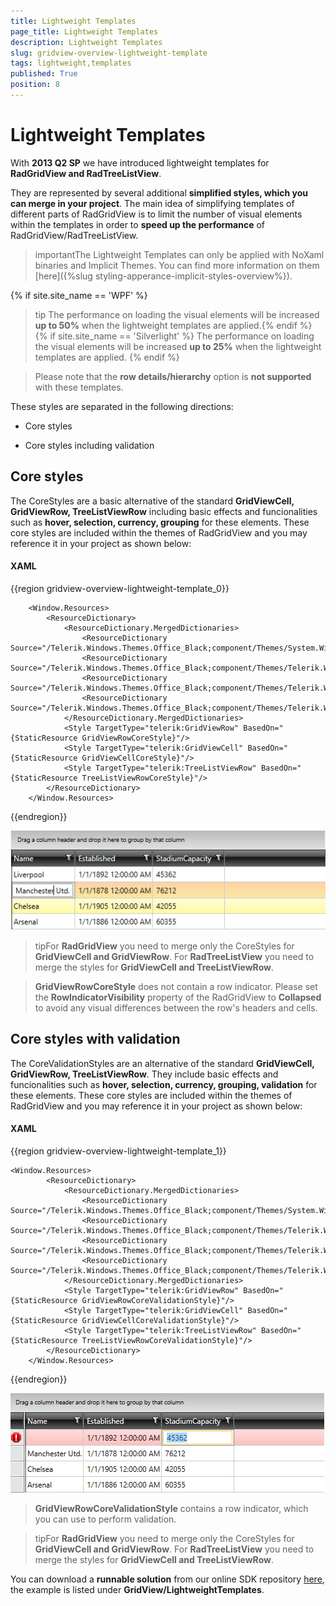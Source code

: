 ```yaml
---
title: Lightweight Templates
page_title: Lightweight Templates
description: Lightweight Templates
slug: gridview-overview-lightweight-template
tags: lightweight,templates
published: True
position: 8
---
```


# Lightweight Templates


With __2013 Q2 SP__ we have introduced lightweight templates for __RadGridView and RadTreeListView__. 

They are represented by several additional __simplified styles, which you can merge in your project__. The main idea of simplifying templates of different parts of RadGridView is to limit the number of visual elements within the templates in order to __speed up the performance__ of RadGridView/RadTreeListView.   

>importantThe Lightweight Templates can only be applied with NoXaml binaries and Implicit Themes. You can find more information on them [here]({%slug styling-apperance-implicit-styles-overview%}).
     
{% if site.site_name == 'WPF' %}   
>tip The performance on loading the visual elements will be increased __up to 50%__ when the lightweight templates are applied.{% endif %}
{% if site.site_name == 'Silverlight' %}
>The performance on loading the visual elements will be increased __up to 25%__ when the lightweight templates are applied.
{% endif %}

>Please note that the __row details/hierarchy__ option is __not supported__ with these templates.
        

These styles are separated in the following directions:

* Core styles

* Core styles including validation

## Core styles

The CoreStyles are a basic alternative of the standard __GridViewCell, GridViewRow, TreeListViewRow__ including basic еffects and funcionalities such as __hover, selection, currency, grouping__ for these elements. These core styles are included within the themes of RadGridView and you may reference it in your project as shown below:
        

#### __XAML__

{{region gridview-overview-lightweight-template_0}}

	    <Window.Resources>
	        <ResourceDictionary>
	            <ResourceDictionary.MergedDictionaries>
	                <ResourceDictionary Source="/Telerik.Windows.Themes.Office_Black;component/Themes/System.Windows.xaml"/>
	                <ResourceDictionary Source="/Telerik.Windows.Themes.Office_Black;component/Themes/Telerik.Windows.Controls.xaml"/>
	                <ResourceDictionary Source="/Telerik.Windows.Themes.Office_Black;component/Themes/Telerik.Windows.Controls.Input.xaml"/>
	                <ResourceDictionary Source="/Telerik.Windows.Themes.Office_Black;component/Themes/Telerik.Windows.Controls.GridView.xaml"/>
	            </ResourceDictionary.MergedDictionaries>
	            <Style TargetType="telerik:GridViewRow" BasedOn="{StaticResource GridViewRowCoreStyle}"/>
	            <Style TargetType="telerik:GridViewCell" BasedOn="{StaticResource GridViewCellCoreStyle}"/>
	            <Style TargetType="telerik:TreeListViewRow" BasedOn="{StaticResource TreeListViewRowCoreStyle}"/>
	        </ResourceDictionary>
	    </Window.Resources>
{{endregion}}

![gridview overview lightweight 0](images/gridview_overview_lightweight_0.png)

>tipFor __RadGridView__ you need to merge only the CoreStyles for __GridViewCell and GridViewRow__. For __RadTreeListView__ you need to merge the styles for __GridViewCell and TreeListViewRow__.

>__GridViewRowCoreStyle__ does not contain a row indicator. Please set the __RowIndicatorVisibility__ property of the RadGridView to __Collapsed__ to avoid any visual differences between the row's headers and cells.
          

## Core styles with validation

The CoreValidationStyles are an alternative of the standard __GridViewCell, GridViewRow, TreeListViewRow__. They include basic еffects and funcionalities such as __hover, selection, currency, grouping, validation__ for these elements. These core styles are included within the themes of RadGridView and you may reference it in your project as shown below:
        

#### __XAML__

{{region gridview-overview-lightweight-template_1}}

	<Window.Resources>
	        <ResourceDictionary>
	            <ResourceDictionary.MergedDictionaries>
	                <ResourceDictionary Source="/Telerik.Windows.Themes.Office_Black;component/Themes/System.Windows.xaml"/>
	                <ResourceDictionary Source="/Telerik.Windows.Themes.Office_Black;component/Themes/Telerik.Windows.Controls.xaml"/>
	                <ResourceDictionary Source="/Telerik.Windows.Themes.Office_Black;component/Themes/Telerik.Windows.Controls.Input.xaml"/>
	                <ResourceDictionary Source="/Telerik.Windows.Themes.Office_Black;component/Themes/Telerik.Windows.Controls.GridView.xaml"/>
	            </ResourceDictionary.MergedDictionaries>
	            <Style TargetType="telerik:GridViewRow" BasedOn="{StaticResource GridViewRowCoreValidationStyle}"/>
	            <Style TargetType="telerik:GridViewCell" BasedOn="{StaticResource GridViewCellCoreValidationStyle}"/>
	            <Style TargetType="telerik:TreeListViewRow" BasedOn="{StaticResource TreeListViewRowCoreValidationStyle}"/>
	        </ResourceDictionary>
	    </Window.Resources>
{{endregion}}

![gridview overview lightweight 1](images/gridview_overview_lightweight_1.png)

>__GridViewRowCoreValidationStyle__ contains a row indicator, which you can use to perform validation.
          

>tipFor __RadGridView__ you need to merge only the CoreStyles for __GridViewCell and GridViewRow__. For __RadTreeListView__ you need to merge the styles for __GridViewCell and TreeListViewRow__.
          

You can download a __runnable solution__ from our online SDK repository [here](https://github.com/telerik/xaml-sdk/), the example is listed under __GridView/LightweightTemplates__.


